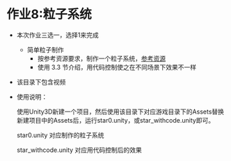# 作业8:粒子系统

* 本次作业三选一，选择1来完成

  * 简单粒子制作
    - 按参考资源要求，制作一个粒子系统，[参考资源](http://www.cnblogs.com/CaomaoUnity3d/p/5983730.html)
    - 使用 3.3 节介绍，用代码控制使之在不同场景下效果不一样

* 该目录下包含视频

  

* 使用说明：

  使用Unity3D新建一个项目，然后使用该目录下对应游戏目录下的Assets替换新建项目中的Assets后，运行star0.unity，或star_withcode.unity即可。

  star0.unity 对应制作的粒子系统

  star_withcode.unity 对应用代码控制后的效果





